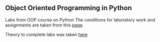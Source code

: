 ## Object Oriented Programming in Python
Labs from OOP course on Python The conditions for laboratory work and assignments are taken from this [page](https://github.com/hse-labs/DD-PY2-labs).

Theory to complete labs was taken [here](https://colab.research.google.com/drive/1eQ-8lG0b-eunGyUmM_XLKYsRA9_V0CO3?usp=sharing)
